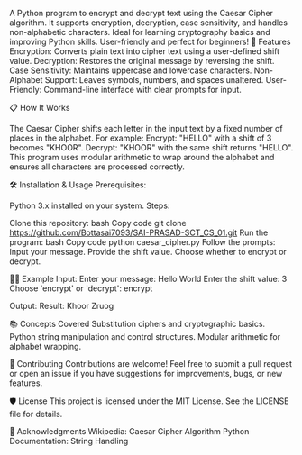 A Python program to encrypt and decrypt text using the Caesar Cipher algorithm. It supports encryption, decryption, case sensitivity, and handles non-alphabetic characters. Ideal for learning cryptography basics and improving Python skills. User-friendly and perfect for beginners! 🚀 Features Encryption: Converts plain text into cipher text using a user-defined shift value. Decryption: Restores the original message by reversing the shift. Case Sensitivity: Maintains uppercase and lowercase characters. Non-Alphabet Support: Leaves symbols, numbers, and spaces unaltered. User-Friendly: Command-line interface with clear prompts for input.

📋 How It Works

The Caesar Cipher shifts each letter in the input text by a fixed number of places in the alphabet. For example: Encrypt: "HELLO" with a shift of 3 becomes "KHOOR". Decrypt: "KHOOR" with the same shift returns "HELLO". This program uses modular arithmetic to wrap around the alphabet and ensures all characters are processed correctly.

🛠️ Installation & Usage Prerequisites:

Python 3.x installed on your system. Steps:

Clone this repository: bash Copy code git clone https://github.com/Bottasai7093/SAI-PRASAD-SCT_CS_01.git Run the program: bash Copy code python caesar_cipher.py Follow the prompts: Input your message. Provide the shift value. Choose whether to encrypt or decrypt.

👨‍💻 Example Input: Enter your message: Hello World
Enter the shift value: 3
Choose 'encrypt' or 'decrypt': encrypt

Output: Result: Khoor Zruog

📚 Concepts Covered Substitution ciphers and cryptographic basics. Python string manipulation and control structures. Modular arithmetic for alphabet wrapping.

🤝 Contributing Contributions are welcome! Feel free to submit a pull request or open an issue if you have suggestions for improvements, bugs, or new features.

🛡️ License This project is licensed under the MIT License. See the LICENSE file for details.

🌟 Acknowledgments Wikipedia: Caesar Cipher Algorithm Python Documentation: String Handling

